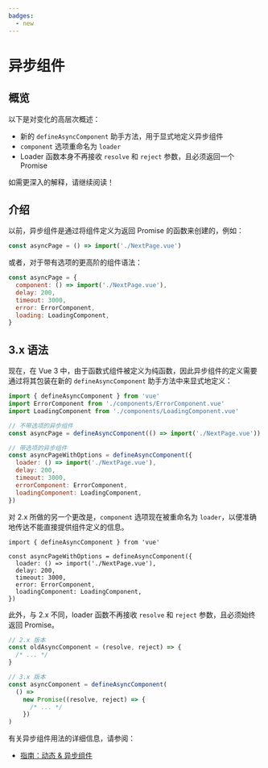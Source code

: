 ```yaml
---
badges:
  - new
---
```


# 异步组件 <MigrationBadges :badges="$frontmatter.badges" />

## 概览

以下是对变化的高层次概述：

- 新的 `defineAsyncComponent` 助手方法，用于显式地定义异步组件
- `component` 选项重命名为 `loader`
- Loader 函数本身不再接收 `resolve` 和 `reject` 参数，且必须返回一个 Promise

如需更深入的解释，请继续阅读！

## 介绍

以前，异步组件是通过将组件定义为返回 Promise 的函数来创建的，例如：

```js
const asyncPage = () => import('./NextPage.vue')
```

或者，对于带有选项的更高阶的组件语法：

```js
const asyncPage = {
  component: () => import('./NextPage.vue'),
  delay: 200,
  timeout: 3000,
  error: ErrorComponent,
  loading: LoadingComponent,
}
```

## 3.x 语法

现在，在 Vue 3 中，由于函数式组件被定义为纯函数，因此异步组件的定义需要通过将其包装在新的 `defineAsyncComponent` 助手方法中来显式地定义：

```js
import { defineAsyncComponent } from 'vue'
import ErrorComponent from './components/ErrorComponent.vue'
import LoadingComponent from './components/LoadingComponent.vue'

// 不带选项的异步组件
const asyncPage = defineAsyncComponent(() => import('./NextPage.vue'))

// 带选项的异步组件
const asyncPageWithOptions = defineAsyncComponent({
  loader: () => import('./NextPage.vue'),
  delay: 200,
  timeout: 3000,
  errorComponent: ErrorComponent,
  loadingComponent: LoadingComponent,
})
```

对 2.x 所做的另一个更改是，`component` 选项现在被重命名为 `loader`，以便准确地传达不能直接提供组件定义的信息。

```js{4}
import { defineAsyncComponent } from 'vue'

const asyncPageWithOptions = defineAsyncComponent({
  loader: () => import('./NextPage.vue'),
  delay: 200,
  timeout: 3000,
  error: ErrorComponent,
  loadingComponent: LoadingComponent,
})
```

此外，与 2.x 不同，loader 函数不再接收 `resolve` 和 `reject` 参数，且必须始终返回 Promise。

```js
// 2.x 版本
const oldAsyncComponent = (resolve, reject) => {
  /* ... */
}

// 3.x 版本
const asyncComponent = defineAsyncComponent(
  () =>
    new Promise((resolve, reject) => {
      /* ... */
    })
)
```

有关异步组件用法的详细信息，请参阅：

- [指南：动态 & 异步组件](/guide/component-dynamic-async.html#在动态组件上使用-keep-alive)
